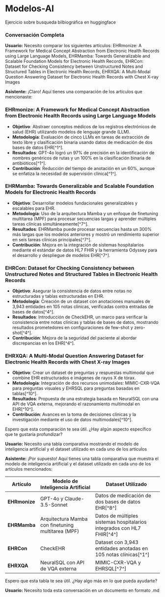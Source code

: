 # Modelos-AI
Ejercicio sobre busqueda bilbiográfica en huggingface

### Conversación Completa

**Usuario:** Necesito comparar los siguientes artículos: EHRmonize: A Framework for Medical Concept Abstraction from Electronic Health Records using Large Language Models, EHRMamba: Towards Generalizable and Scalable Foundation Models for Electronic Health Records, EHRCon: Dataset for Checking Consistency between Unstructured Notes and Structured Tables in Electronic Health Records, EHRXQA: A Multi-Modal Question Answering Dataset for Electronic Health Records with Chest X-ray Images

**Asistente:** ¡Claro! Aquí tienes una comparación de los artículos que mencionaste:

### **EHRmonize: A Framework for Medical Concept Abstraction from Electronic Health Records using Large Language Models**
- **Objetivo**: Abstraer conceptos médicos de los registros electrónicos de salud (EHR) utilizando modelos de lenguaje grande (LLM).
- **Metodología**: Evaluación de cinco LLMs en tareas de extracción de texto libre y clasificación binaria usando datos de medicación de dos bases de datos EHR[^1^].
- **Resultados**: GPT-4o logró un 97% de precisión en la identificación de nombres genéricos de rutas y un 100% en la clasificación binaria de antibióticos[^1^].
- **Contribución**: Reducción del tiempo de anotación en un 60%, aunque se enfatiza la necesidad de supervisión clínica[^1^].

### **EHRMamba: Towards Generalizable and Scalable Foundation Models for Electronic Health Records**
- **Objetivo**: Desarrollar modelos fundacionales generalizables y escalables para EHR.
- **Metodología**: Uso de la arquitectura Mamba y un enfoque de finetuning multitarea (MPF) para procesar secuencias largas y aprender múltiples tareas clínicas simultáneamente[^7^].
- **Resultados**: EHRMamba puede procesar secuencias hasta un 300% más largas que los modelos anteriores y mostró un rendimiento superior en seis tareas clínicas principales[^7^].
- **Contribución**: Mejora en la integración de sistemas hospitalarios mediante el estándar de datos HL7 FHIR y la herramienta Odyssey para el desarrollo y despliegue de modelos EHR[^7^].

### **EHRCon: Dataset for Checking Consistency between Unstructured Notes and Structured Tables in Electronic Health Records**
- **Objetivo**: Asegurar la consistencia de datos entre notas no estructuradas y tablas estructuradas en EHR.
- **Metodología**: Creación de un dataset con anotaciones manuales de 3,943 entidades en 105 notas clínicas, verificadas contra entradas de bases de datos[^4^].
- **Resultados**: Introducción de CheckEHR, un marco para verificar la consistencia entre notas clínicas y tablas de bases de datos, mostrando resultados prometedores en configuraciones de few-shot y zero-shot[^4^].
- **Contribución**: Mejora de la seguridad del paciente al abordar discrepancias en los EHR[^4^].

### **EHRXQA: A Multi-Modal Question Answering Dataset for Electronic Health Records with Chest X-ray Images**
- **Objetivo**: Crear un dataset de preguntas y respuestas multimodal que combine EHR estructurados e imágenes de rayos X de tórax.
- **Metodología**: Integración de dos recursos unimodales: MIMIC-CXR-VQA para preguntas visuales y EHRSQL para preguntas basadas en tablas[^10^].
- **Resultados**: Propuesta de una estrategia basada en NeuralSQL con una API de VQA externa, mejorando el razonamiento multimodal en EHR[^10^].
- **Contribución**: Avances en la toma de decisiones clínicas y la investigación mediante el uso de datos multimodales[^10^].

Espero que esta comparación te sea útil. ¿Hay algún aspecto específico que te gustaría profundizar?

**Usuario:** Necesito una tabla comparativa mostrando el modelo de inteligencia artificial y el dataset utilizado en cada uno de los artículos

**Asistente:** ¡Por supuesto! Aquí tienes una tabla comparativa que muestra el modelo de inteligencia artificial y el dataset utilizado en cada uno de los artículos mencionados:

| Artículo | Modelo de Inteligencia Artificial | Dataset Utilizado |
|----------|-----------------------------------|-------------------|
| **EHRmonize** | GPT-4o y Claude-3.5-Sonnet | Datos de medicación de dos bases de datos EHR[^8^] |
| **EHRMamba** | Arquitectura Mamba con finetuning multitarea (MPF) | Datos de múltiples sistemas hospitalarios integrados con HL7 FHIR[^4^] |
| **EHRCon** | CheckEHR | Dataset con 3,943 entidades anotadas en 105 notas clínicas[^1^] |
| **EHRXQA** | NeuralSQL con API de VQA externa | MIMIC-CXR-VQA y EHRSQL[^7^] |

Espero que esta tabla te sea útil. ¿Hay algo más en lo que pueda ayudarte?

**Usuario:** Necesito toda esta conversación en un documento en formato .md
